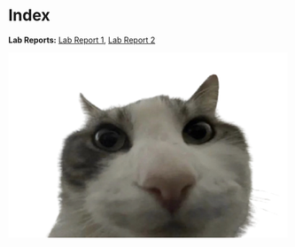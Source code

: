 # Index


**Lab Reports:** [Lab Report 1](lab-report-1-week-2.html), [Lab Report 2](lab-report-2-week-4.html)

![cat](cat.png)
